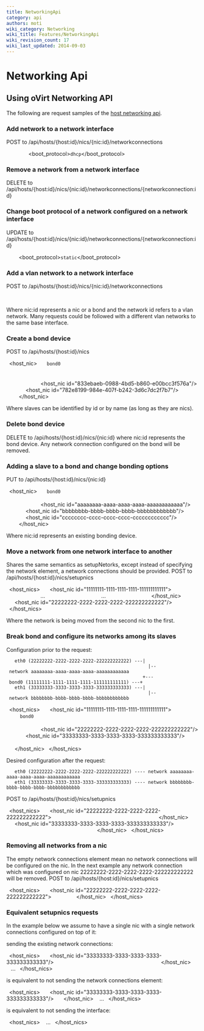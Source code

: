 ```yaml
---
title: NetworkingApi
category: api
authors: moti
wiki_category: Networking
wiki_title: Features/NetworkingApi
wiki_revision_count: 17
wiki_last_updated: 2014-09-03
---
```


# Networking Api

## Using oVirt Networking API

The following are request samples of the [host networking api](Features/HostNetworkingApi).

### Add network to a network interface

POST to /api/hosts/{host:id}/nics/{nic:id}/networkconnections

` `<networkconnection>
`   `<network id="..."/>
`   `<boot_protocol>`dhcp`</boot_protocol>
` `</networkconnection>

### Remove a network from a network interface

DELETE to /api/hosts/{host:id}/nics/{nic:id}/networkconnections/{networkconnection:id}

### Change boot protocol of a network configured on a network interface

UPDATE to /api/hosts/{host:id}/nics/{nic:id}/networkconnections/{networkconnection:id}

` `<networkconnection>
`   `<boot_protocol>`static`</boot_protocol>
`   `<ip address="10.0.0.15" netmask="255.255.255.0" gateway="10.0.0.254"/>
` `</networkconnection>

### Add a vlan network to a network interface

POST to /api/hosts/{host:id}/nics/{nic:id}/networkconnections

` `<networkconnection>
`   `<network id="..."/>
` `</networkconnection>

Where nic:id represents a nic or a bond and the network id refers to a vlan network.
Many requests could be followed with a different vlan networks to the same base interface.

### Create a bond device

POST to /api/hosts/{host:id}/nics

` `<host_nic>
`   `<name>`bond0`</name>
`   `<bonding>
`     `<options>
`       `<option name="mode" value="1" type="Active-Backup"/>
`       `<option name="miimon" value="100"/>
`     `</options>
`     `<slaves>
`       `<host_nic id="833ebaeb-0988-4bd5-b860-e00bcc3f576a"/>
`       `<host_nic id="782e8199-984e-407f-b242-3d6c7dc2f7b7"/>
`     `</slaves>
`   `</bonding>
` `</host_nic>

Where slaves can be identified by id or by name (as long as they are nics).

### Delete bond device

DELETE to /api/hosts/{host:id}/nics/{nic:id}
where nic:id represents the bond device. Any network connection configured on the bond will be removed.

### Adding a slave to a bond and change bonding options

PUT to /api/hosts/{host:id}/nics/{nic:id}

` `<host_nic>
`   `<name>`bond0`</name>
`   `<bonding>
`     `<options>
`       `<option name="mode" value="2"/>
`     `</options>
`     `<slaves>
`       `<host_nic id="aaaaaaaa-aaaa-aaaa-aaaa-aaaaaaaaaaaa"/>
`       `<host_nic id="bbbbbbbb-bbbb-bbbb-bbbb-bbbbbbbbbbbb"/>
`       `<host_nic id="cccccccc-cccc-cccc-cccc-cccccccccccc"/>
`     `</slaves>
`   `</bonding>
` `</host_nic>

Where nic:id represents an existing bonding device.

### Move a network from one network interface to another

Shares the same semantics as setupNetorks, except instead of specifying the network element, a network connections should be provided.
POST to /api/hosts/{host:id}/nics/setupnics

` `<host_nics>
`   `<host_nic id="11111111-1111-1111-1111-111111111111">
`     `<networkconnections>
`       `<networkconnection>
               ...
`       `</networkconnection>
`       `<networkconnection>
               ...
`       `</networkconnection>
`     `</networkconnections>
`   `</host_nic>
`   `<host_nic id="22222222-2222-2222-2222-222222222222"/>
` `</host_nics>

Where the network is being moved from the second nic to the first.

### Break bond and configure its networks among its slaves

Configuration prior to the request:

       eth0 (22222222-2222-2222-2222-222222222222) ---|                                                    |-- network aaaaaaaa-aaaa-aaaa-aaaa-aaaaaaaaaaaa
                                                      +--- bond0 (11111111-1111-1111-1111-111111111111) ---+
       eth1 (33333333-3333-3333-3333-333333333333) ---|                                                    |-- network bbbbbbbb-bbbb-bbbb-bbbb-bbbbbbbbbbbb

` `<host_nics>
`   `<host_nic id="11111111-1111-1111-1111-111111111111">
`     `<name>`bond0`</name>
`     `<bonding>
`       `<options>
`         `<option name="mode" value="2"/>
`       `</options>
`     `<slaves>
`       `<host_nic id="22222222-2222-2222-2222-222222222222"/>
`       `<host_nic id="33333333-3333-3333-3333-333333333333"/>
`     `</slaves>
`     `<networkconnections>
`       `<networkconnection>
`         `<network id="aaaaaaaa-aaaa-aaaa-aaaa-aaaaaaaaaaaa"/>
`       `</networkconnection>
`       `<networkconnection>
`         `<network id="bbbbbbbb-bbbb-bbbb-bbbb-bbbbbbbbbbbb"/>
`       `</networkconnection>
`     `</networkconnections>
`   `</host_nic>
` `</host_nics>

Desired configuration after the request:

       eth0 (22222222-2222-2222-2222-222222222222) ---- network aaaaaaaa-aaaa-aaaa-aaaa-aaaaaaaaaaaa
       eth1 (33333333-3333-3333-3333-333333333333) ---- network bbbbbbbb-bbbb-bbbb-bbbb-bbbbbbbbbbbb

POST to /api/hosts/{host:id}/nics/setupnics

` `<host_nics>
`   `<host_nic id="22222222-2222-2222-2222-222222222222">
`     `<networkconnections>
`       `<networkconnection>
`         `<network id="aaaaaaaa-aaaa-aaaa-aaaa-aaaaaaaaaaaa"/>
`       `</networkconnection>
`     `</networkconnections>
`   `</host_nic>
`   `<host_nic id="33333333-3333-3333-3333-333333333333"/>
`     `<networkconnections>
`       `<networkconnection>
`         `<network id="bbbbbbbb-bbbb-bbbb-bbbb-bbbbbbbbbbbb"/>
`       `</networkconnection>
`     `</networkconnections>
`   `</host_nic>
` `</host_nics>

### Removing all networks from a nic

The empty network connections element *<networkconnections />* mean no network connections will be configured on the nic.
In the next example any network connection which was configured on nic 22222222-2222-2222-2222-222222222222 will be removed. POST to /api/hosts/{host:id}/nics/setupnics

` `<host_nics>
`   `<host_nic id="22222222-2222-2222-2222-222222222222">
`     `<networkconnections />
`   `</host_nic>
` `</host_nics>

### Equivalent setupnics requests

In the example below we assume to have a single nic with a single network connections configured on top of it:

sending the existing network connections:

` `<host_nics>
`   `<host_nic id="33333333-3333-3333-3333-333333333333"/>
`     `<networkconnections>
`       `<networkconnection>
`         `<network id="bbbbbbbb-bbbb-bbbb-bbbb-bbbbbbbbbbbb"/>
`       `</networkconnection>
`     `</networkconnections>
`   `</host_nic>
         ...
` `</host_nics>

is equivalent to not sending the network connections element:

` `<host_nics>
`   `<host_nic id="33333333-3333-3333-3333-333333333333"/>
`   `</host_nic>
         ...
` `</host_nics>

is equivalent to not sending the interface:

` `<host_nics>
         ...
` `</host_nics>
